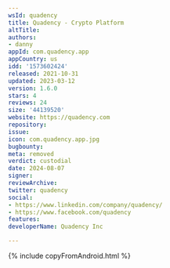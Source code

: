 ```yaml
---
wsId: quadency
title: Quadency - Crypto Platform
altTitle: 
authors:
- danny
appId: com.quadency.app
appCountry: us
idd: '1573602424'
released: 2021-10-31
updated: 2023-03-12
version: 1.6.0
stars: 4
reviews: 24
size: '44139520'
website: https://quadency.com
repository: 
issue: 
icon: com.quadency.app.jpg
bugbounty: 
meta: removed
verdict: custodial
date: 2024-08-07
signer: 
reviewArchive: 
twitter: quadency
social:
- https://www.linkedin.com/company/quadency/
- https://www.facebook.com/quadency
features: 
developerName: Quadency Inc

---
```


{% include copyFromAndroid.html %}